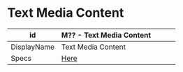 # Text Media Content

| id          | M?? - Text Media Content                                                       |     |     |     |
| ----------- | ------------------------------------------------------------------------------ | --- | --- | --- |
| DisplayName | Text Media Content                                                             |     |     |     |
| Specs       | [Here](https://skyway.porsche.com/confluence/display/DWAAS/Text+Media+Content) |     |     |     |

